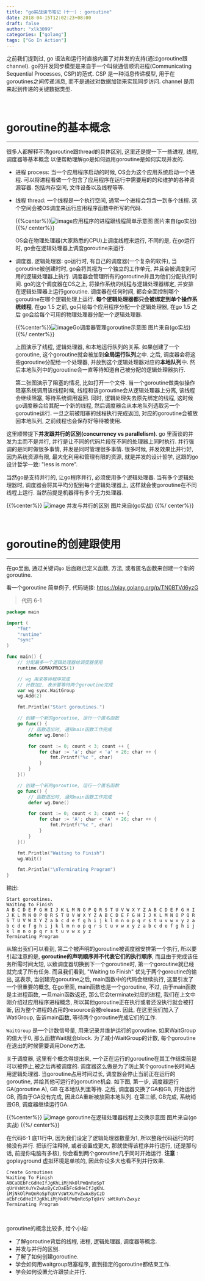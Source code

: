 ```yaml
---
title: "go实战读书笔记（十一）: goroutine"
date: 2018-04-15T12:02:23+08:00
draft: false
author: "xlk3099"
categories: ["golang"]
tags: ["Go In Action"]
---
```



之前我们提到过, go 语法和运行时直接内置了对并发的支持(通过goroutine跟channel). go的并发同步模型是来自于一个叫做通信顺讯进程(Communicating Sequential Processes, CSP)的范式. CSP 是一种消息传递模型, 用于在goroutines之间传递消息, 而不是通过对数据加锁来实现同步访问. channel 是用来起到传递的关键数据类型.

</br>

# goroutine的基本概念
---

很多人都解释不清goroutine跟thread的具体区别, 这里还是提一下一些进程, 线程, 调度器等基本概念 以便帮助理解go是如何运用goroutine是如何实现并发的.

* 进程 process: 当一个应用程序启动的时候, OS会为这个应用系统启动一个进程. 可以将进程看做一个包含了应用程序在运行中需要用的的和维护的各种资源容器. 包括内存空间, 文件设备以及线程等等.
* 线程 thread: 一个线程是一个执行空间, 通常一个进程会包含一到多个线程. 这个空间会被OS调度来运行应用程序函数中所写的代码.

    {{%center%}}![image](https://user-images.githubusercontent.com/1768412/38775105-5d96f5bc-40ac-11e8-9930-b1e8b90b0e34.png)应用程序的进程跟线程简单示意图 图片来自(go实战)
    {{%/ center%}}

    OS会在物理处理器(大家熟悉的CPU)上调度线程来运行, 不同的是, 在go运行时, go会在逻辑处理器上调度goroutine来运行.

* 调度器, 逻辑处理器:  go运行时, 有自己的调度器(一个复杂的软件), 当goroutine被创建时时, go会将其视为一个独立的工作单元, 并且会被调度到可用的逻辑处理器上执行. 调度器会管理所有的goroutine并且为他们分配执行时间. go的这个调度器在OS之上, 将操作系统的线程与逻辑处理器绑定, 并安排在逻辑处理器上运行goroutine. 调度器在任何时间, 都会全面控制哪个goroutine在哪个逻辑处理上运行. **每个逻辑处理器都只会被绑定到单个操作系统线程**, 在go 1.5 之前, go只给每个应用程序分配一个逻辑处理器, 在go 1.5 之后 go会给每个可用的物理处理器分配一个逻辑处理器.

    {{%center%}}![image](https://user-images.githubusercontent.com/1768412/38775166-292a22e8-40ae-11e8-81e5-0d1c7e93c4cf.png)Go调度器管理goroutine示意图 图片来自(go实战)
    {{%/ center%}}
    
    上图演示了线程, 逻辑处理器, 和本地运行队列的关系. 如果创建了一个goroutine, 这个goroutine就会被加到**全局运行队列**之中. 之后, 调度器会将这些goroutine分配给一个处理器, 并放到这个逻辑处理器对应的**本地队列**中. 然后本地队列中的goroutine会一直等待知道自己被分配的逻辑处理器执行.

    第二张图演示了阻塞的情况, 比如打开一个文件. 当一个goroutine做类似操作阻塞系统调用该线程时候, 线程和该goroutine会从逻辑处理器上分离, 该线程会继续阻塞, 等待系统调用返回. 同时, 逻辑处理失去原先绑定的线程, 这时候go调度器会给其配一个新的线程, 然后调度器会从本地队列选取另一个goroutine运行. 一旦之前被阻塞的线程执行完成返回, 对应的goroutine会被放回本地队列, 之前线程也会保存好等待被使用. 

这里顺带提下**并发跟并行的区别(concurrency vs parallelism)**. go 里面谈的并发为主而不是并行, 并行是让不同的代码片段在不同的处理器上同时执行. 并行强调的是同时做很多事情, 并发是同时管理很多事情. 很多时候, 并发效果比并行好, 因为系统资源有限, 最大化利用和管理有限的资源, 就是并发的设计哲学, 这跟的go设计哲学一致: "less is more".

当然go是支持并行的, 让go程序并行, 必须使用多个逻辑处理器. 当有多个逻辑处理器时, 调度器会将其平均分配到每个逻辑处理器上, 这样就会使goroutine在不同线程上运行. 当然前提是机器得有多个无力处理器.

{{%center%}}
![image](https://user-images.githubusercontent.com/1768412/38775227-e34b34d6-40af-11e8-92ba-c148be892dd4.png) 并发与并行的区别 图片来自(go实战)
{{%/ center%}}

</br>

# goroutine的创建跟使用
---

在go里面, 通过关键词`go` 后面跟已定义函数, 方法, 或者匿名函数来创建一个新的goroutine.

看一个goroutine 简单例子, 代码链接: https://play.golang.org/p/TN0BTVd6yzG

> 代码 6-1
```go
package main

import (
    "fmt"
    "runtime"
    "sync"
)

func main() {
    // 分配最多一个逻辑处理器给调度器使用
    runtime.GOMAXPROCS(1)

    // wg 用来等待程序完成
    // 计数加2, 表示要等待两个goroutine完成
    var wg sync.WaitGroup
    wg.Add(2)

    fmt.Println("Start goroutines.")

    // 创建一个新的goroutine, 运行一个匿名函数
    go func() {
        // 函数退出时, 通知main函数工作完成
        defer wg.Done()

        for count := 0; count < 3; count ++ {
            for char := 'a'; char < 'a' + 26; char ++ {
                fmt.Printf("%c ", char)
            }
        }
    }()

    // 创建一个新的goroutine, 运行一个匿名函数
    go func() {
        // 函数退出时, 通知main函数工作完成
        defer wg.Done()

        for count := 0; count < 3; count ++ {
            for char := 'A'; char < 'A' + 26; char ++ {
                fmt.Printf("%c ", char)
            }
        }
    }()

    fmt.Println("Waiting to Finish")
    wg.Wait()

    fmt.Println("\nTerminating Program")
}
```
输出:
```
Start goroutines.
Waiting to Finish
A B C D E F G H I J K L M N O P Q R S T U V W X Y Z A B C D E F G H I J K L M N O P Q R S T U V W X Y Z A B C D E F G H I J K L M N O P Q R S T U V W X Y Z a b c d e f g h i j k l m n o p q r s t u v w x y z a b c d e f g h i j k l m n o p q r s t u v w x y z a b c d e f g h i j k l m n o p q r s t u v w x y z 
Terminating Program
```

从输出我们可以看到, 第二个被声明的goroutine被调度器安排第一个执行, 所以要引起注意的是, **goroutine的声明顺序并不代表它们的执行顺序**, 而且由于完成该任务所需时间太短, 以致调度器切换到下一个goroutine时, 第一个goroutine就已经就完成了所有任务.
而且我们看到, "Waiting to Finish" 优先于两个goroutine的输出, 这表示, 当创建完goroutine之后, main函数中的代码会继续执行, 这里引发了一个很重要的概念, 在go里面, main函数也是一个goroutine, 不过, 由于main函数是主进程函数, 一旦main函数返还, 那么它会terminate对应的进程, 我们在上文中刚介绍过应用程序进程概念, 所以其他goroutine正在执行或者还没执行就会被打断, 因为整个进程的占用的resource会被release. 因此, 在这里我们加入了WatiGroup, 告诉main函数, 等待两个goroutine完成它们的工作.

`WaitGroup` 是一个计数信号量, 用来记录并维护运行的goroutine. 如果WaitGroup的值大于0, 那么函数Wait就会block. 为了减小WaitGroup的计数, 每个goroutine在退出的时候需要调用Done方法.

关于调度器, 这里有个概念得提出来, 一个正在运行的goroutine在其工作结束前是可以被停止,被之后再被调度的. 调度器这么做是为了防止某个goroutine长时间占用逻辑处理器. 当goroutine占用时间过长, 调度器会停止当前正在运行的goroutine, 并给其他可运行的goroutine机会. 如下图, 第一步, 调度器运行GA(goroutine A), GB 在本地队列里等待. 之后, 调度器交换了GA和GB, 开始运行GB, 而由于GA没有完成, 因此GA重新被放回本地队列. 在第三部, GB完成, 系统销毁GB, 调度器继续运行GA.

{{%center%}}
![image](https://user-images.githubusercontent.com/1768412/38775707-b150f63a-40bb-11e8-8f93-9840ab6b449f.png)
goroutine在逻辑处理器线程上交换示意图 图片来自(go实战)
{{%/ center%}}

在代码6-1 底11行中, 因为我们设定了逻辑处理器数量为1, 所以整段代码运行的时候没有并行.
把该行注释掉, 或者设置成更大, 那就使得该程序并行运行, (还是那句话, 前提你电脑有多核), 你会看到两个goroutine几乎同时开始运行.
__注意__ : goplayground 虚拟环境是单核的, 因此你设多大也看不到并行效果.
```
Create Goroutines
Waiting To Finish 
ABCaDEbFcGdHeIfJgKhLiMjNkOlPmQnRoSpT qUrVsWtXuYvZwAxByCzDaEbFcGdHeIfJgKhL iMjNkOlPmQnRoSpTqUrVsWtXuYvZwAxByCzD aEbFcGdHeIfJgKhLiMjNkOlPmQnRoSpTqUrV sWtXuYvZwxyz
Terminating Program
```

</br>

goroutine的概念比较多, 给个小结:

* 了解goroutine背后的线程, 进程, 逻辑处理器, 调度器等概念.
* 并发与并行的区别.
* 了解了如何创建goroutine.
* 学会如何用waitgroup阻塞程序, 直到指定的goroutine都结束工作.
* 学会如何设置允许跟禁止并行.